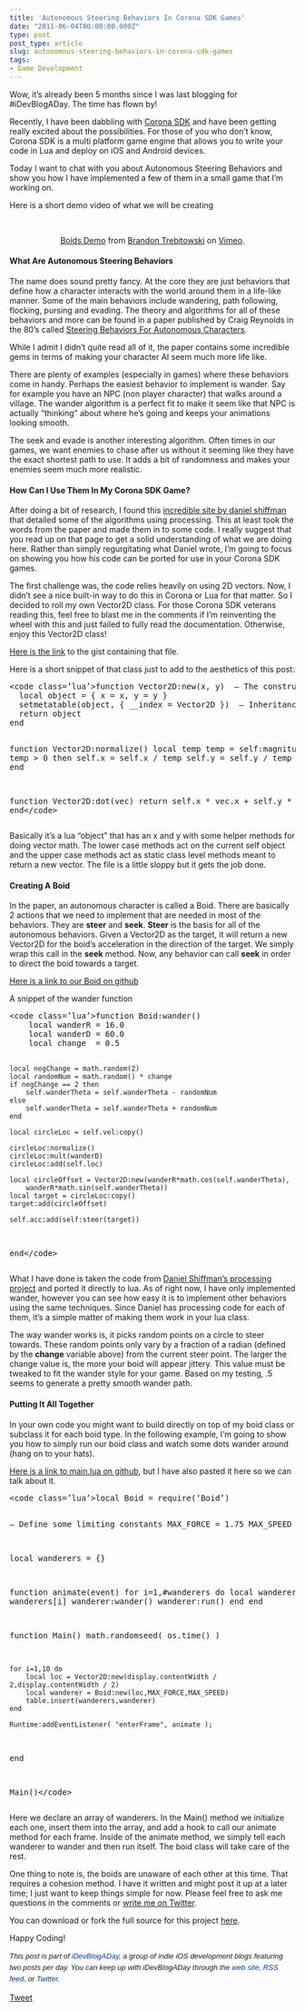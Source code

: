 ```yaml
---
title: 'Autonomous Steering Behaviors In Corona SDK Games'
date: "2011-06-04T00:00:00.000Z"
type: post 
post_type: article
slug: autonomous-steering-behaviors-in-corona-sdk-games
tags: 
- Game Development
---
```

Wow, it&#8217;s already been 5 months since I was last blogging for #iDevBlogADay. The time has flown by!

Recently, I have been dabbling with [Corona SDK][1] and have been getting really excited about the possibilities. For those of you who don&#8217;t know, Corona SDK is a multi platform game engine that allows you to write your code in Lua and deploy on iOS and Android devices.

Today I want to chat with you about Autonomous Steering Behaviors and show you how I have implemented a few of them in a small game that I&#8217;m working on.

Here is a short demo video of what we will be creating

<center>
  <br /> 
  
  <p>
    <a href="http://vimeo.com/24649841">Boids Demo</a> from <a href="http://vimeo.com/user2413855">Brandon Trebitowski</a> on <a href="http://vimeo.com">Vimeo</a>.
  </p>
  
  <p>
    </center>
  </p>
  
  <h4>
    What Are Autonomous Steering Behaviors
  </h4>
  
  <p>
    The name does sound pretty fancy. At the core they are just behaviors that define how a character interacts with the world around them in a life-like manner. Some of the main behaviors include wandering, path following, flocking, pursing and evading. The theory and algorithms for all of these behaviors and more can be found in a paper published by Craig Reynolds in the 80&#8217;s called <a href="http://www.red3d.com/cwr/steer/">Steering Behaviors For Autonomous Characters</a>.
  </p>
  
  <p>
    While I admit I didn&#8217;t quite read all of it, the paper contains some incredible gems in terms of making your character AI seem much more life like.
  </p>
  
  <p>
    There are plenty of examples (especially in games) where these behaviors come in handy. Perhaps the easiest behavior to implement is wander. Say for example you have an NPC (non player character) that walks around a village. The wander algorithm is a perfect fit to make it seem like that NPC is actually &#8220;thinking&#8221; about where he&#8217;s going and keeps your animations looking smooth.
  </p>
  
  <p>
    The seek and evade is another interesting algorithm. Often times in our games, we want enemies to chase after us without it seeming like they have the exact shortest path to use. It adds a bit of randomness and makes your enemies seem much more realistic.
  </p>
  
  <h4>
    How Can I Use Them In My Corona SDK Game?
  </h4>
  
  <p>
    After doing a bit of research, I found this <a href="http://www.shiffman.net/teaching/nature/steering/">incredible site by daniel shiffman</a> that detailed some of the algorithms using processing. This at least took the words from the paper and made them in to some code. I really suggest that you read up on that page to get a solid understanding of what we are doing here. Rather than simply regurgitating what Daniel wrote, I&#8217;m going to focus on showing you how his code can be ported for use in your Corona SDK games.
  </p>
  
  <p>
    The first challenge was, the code relies heavily on using 2D vectors. Now, I didn&#8217;t see a nice built-in way to do this in Corona or Lua for that matter. So I decided to roll my own Vector2D class. For those Corona SDK veterans reading this, feel free to blast me in the comments if I&#8217;m reinventing the wheel with this and just failed to fully read the documentation. Otherwise, enjoy this Vector2D class!
  </p>
  
  <p>
    <a href="https://gist.github.com/1006414">Here is the link</a> to the gist containing that file.
  </p>
  
  <p>
    Here is a short snippet of that class just to add to the aesthetics of this post:
  </p>
  
  <div>
    <pre>&lt;code class=’lua’>function Vector2D:new(x, y)  – The constructor
  local object = { x = x, y = y }
  setmetatable(object, { __index = Vector2D })  – Inheritance
  return object
end

function Vector2D:normalize()
    local temp
    temp = self:magnitude()
    if temp &gt; 0 then
        self.x = self.x / temp
        self.y = self.y / temp
    end
end

function Vector2D:dot(vec)
    return self.x * vec.x + self.y * vec.y
end&lt;/code></pre>
  </div>
  
  <p>
    Basically it&#8217;s a lua &#8220;object&#8221; that has an x and y with some helper methods for doing vector math. The lower case methods act on the current self object and the upper case methods act as static class level methods meant to return a new vector. The file is a little sloppy but it gets the job done.
  </p>
  
  <h4>
    Creating A Boid
  </h4>
  
  <p>
    In the paper, an autonomous character is called a Boid. There are basically 2 actions that we need to implement that are needed in most of the behaviors. They are <strong>steer</strong> and <strong>seek</strong>. <strong>Steer</strong> is the basis for all of the autonomous behaviors. Given a Vector2D as the target, it will return a new Vector2D for the boid&#8217;s acceleration in the direction of the target. We simply wrap this call in the <strong>seek</strong> method. Now, any behavior can call <strong>seek</strong> in order to direct the boid towards a target.
  </p>
  
  <p>
    <a href="https://github.com/brandontreb/Boids/blob/master/Boid.lua">Here is a link to our Boid on github</a>
  </p>
  
  <p>
    A snippet of the wander function
  </p>
  
  <div>
    <pre>&lt;code class=’lua’>function Boid:wander()
    local wanderR = 16.0
    local wanderD = 60.0
    local change  = 0.5

    local negChange = math.random(2)
    local randomNum = math.random() * change
    if negChange == 2 then
        self.wanderTheta = self.wanderTheta - randomNum
    else 
        self.wanderTheta = self.wanderTheta + randomNum
    end 

    local circleLoc = self.vel:copy()

    circleLoc:normalize() 
    circleLoc:mult(wanderD)
    circleLoc:add(self.loc)

    local circleOffset = Vector2D:new(wanderR*math.cos(self.wanderTheta), 
        wanderR*math.sin(self.wanderTheta))
    local target = circleLoc:copy()
    target:add(circleOffset)

    self.acc:add(self:steer(target))
end&lt;/code></pre>
  </div>
  
  <p>
    What I have done is taken the code from <a href="http://www.shiffman.net/itp/classes/nature/week06_s09/wander/">Daniel Shiffman&#8217;s processing project</a> and ported it directly to lua. As of right now, I have only implemented wander, however you can see how easy it is to implement other behaviors using the same techniques. Since Daniel has processing code for each of them, it&#8217;s a simple matter of making them work in your lua class.
  </p>
  
  <p>
    The way wander works is, it picks random points on a circle to steer towards. These random points only vary by a fraction of a radian (defined by the <strong>change</strong> variable above) from the current steer point. The larger the change value is, the more your boid will appear jittery. This value must be tweaked to fit the wander style for your game. Based on my testing, .5 seems to generate a pretty smooth wander path.
  </p>
  
  <h4>
    Putting It All Together
  </h4>
  
  <p>
    In your own code you might want to build directly on top of my boid class or subclass it for each boid type. In the following example, I&#8217;m going to show you how to simply run our boid class and watch some dots wander around (hang on to your hats).
  </p>
  
  <p>
    <a href="https://github.com/brandontreb/Boids/blob/master/main.lua">Here is a link to main.lua on github</a>, but I have also pasted it here so we can talk about it.
  </p>
  
  <div>
    <pre>&lt;code class=’lua’>local Boid = require(‘Boid’)

– Define some limiting constants
MAX_FORCE = 1.75
MAX_SPEED = 2.0

local wanderers = {}

function animate(event) 
    for i=1,#wanderers do
        local wanderer = wanderers[i]
        wanderer:wander()
        wanderer:run()
    end
end

function Main()
    math.randomseed( os.time() )
    
    for i=1,10 do
        local loc = Vector2D:new(display.contentWidth / 2,display.contentWidth / 2)
        local wanderer = Boid:new(loc,MAX_FORCE,MAX_SPEED)
        table.insert(wanderers,wanderer)
    end
    
    Runtime:addEventListener( "enterFrame", animate );
end

Main()&lt;/code></pre>
  </div>
  
  <p>
    Here we declare an array of wanderers. In the Main() method we initialize each one, insert them into the array, and add a hook to call our animate method for each frame. Inside of the animate method, we simply tell each wanderer to wander and then run itself. The boid class will take care of the rest.
  </p>
  
  <p>
    One thing to note is, the boids are unaware of each other at this time. That requires a cohesion method. I have it written and might post it up at a later time; I just want to keep things simple for now. Please feel free to ask me questions in the comments or <a href="http://twitter.com/brandontreb">write me on Twitter</a>.
  </p>
  
  <p>
    You can download or fork the full source for this project <a href="https://github.com/brandontreb/Boids">here</a>.
  </p>
  
  <p>
    Happy Coding!
  </p>
  
  <p>
    <span style="font-family: ‘Lucida Grande’;"><strong><span style="font-weight: normal;"><span style="font-family: arial, verdana, tahoma, sans-serif; font-size: 13px; line-height: 20px;"><em>﻿﻿This post is part of <a style="text-decoration: none; color: #004199; padding: 0px; margin: 0px;" href="http://idevblogaday.com/">iDevBlogADay</a>, a group of indie iOS development blogs featuring two posts per day. You can keep up with iDevBlogADay through the <a style="text-decoration: none; color: #004199; padding: 0px; margin: 0px;" href="http://idevblogaday.com/">web site</a>, <a style="text-decoration: none; color: #004199; padding: 0px; margin: 0px;" href="http://feeds.feedburner.com/idevblogaday">RSS feed</a>, or <a style="text-decoration: none; color: #004199; padding: 0px; margin: 0px;" href="http://twitter.com/#search?q=%23idevblogaday">Twitter</a>.</em></span></span></strong></span>
  </p>
  
  <div style="">
    <a href="http://twitter.com/share" class="twitter-share-button" data-count="horizontal" data-text="Autonomous Steering Behaviors In Corona SDK Games" data-url="http://brandontreb.com/autonomous-steering-behaviors-in-corona-sdk-games"  data-via="brandontreb" data-related="brandontreb:">Tweet</a>
  </div>

 [1]: http://www.anscamobile.com/corona/